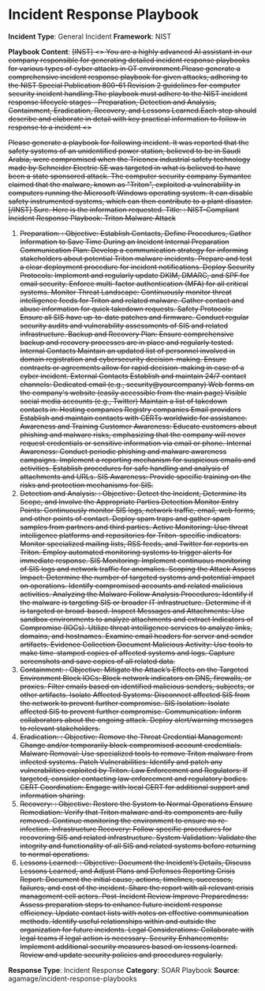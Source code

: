 # Incident Response Playbook

**Incident Type**: General Incident
**Framework**: NIST

**Playbook Content**:
<s>[INST] <<SYS>>
You are a highly advanced AI assistant in our company responsible for generating detailed incident response playbooks for various types of cyber attacks in OT environment.Please generate a comprehensive incident response playbook for given attacks, adhering to the NIST Special Publication 800-61 Revision 2 guidelines for computer security incident handling.The playbook must adhere to the NIST incident response lifecycle stages - Preparation, Detection and Analysis, Containment, Eradication, Recovery, and Lessons Learned.Each step should describe and elaborate in detail with key practical information to follow in response to a incident
<</SYS>>

Please generate a playbook for following incident. It was reported that the safety systems of an unidentified power station, believed to be in Saudi Arabia, were compromised when the Triconex industrial safety technology made by Schneider Electric SE was targeted in what is believed to have been a state sponsored attack. The computer security company Symantec claimed that the malware, known as "Triton", exploited a vulnerability in computers running the Microsoft Windows operating system. It can disable safety instrumented systems, which can then contribute to a plant disaster. [/INST] Sure. Here is the information requested.
Title: : NIST-Compliant Incident Response Playbook: Triton Malware Attack
1. Preparation: : Objective: Establish Contacts, Define Procedures, Gather Information to Save Time During an Incident
Internal Preparation
Communication Plan:
Develop a communication strategy for informing stakeholders about potential Triton malware incidents.
Prepare and test a clear deployment procedure for incident notifications.
Deploy Security Protocols:
Implement and regularly update DKIM, DMARC, and SPF for email security.
Enforce multi-factor authentication (MFA) for all critical systems.
Monitor Threat Landscape:
Continuously monitor threat intelligence feeds for Triton and related malware.
Gather contact and abuse information for quick takedown requests.
Safety Protocols:
Ensure all SIS have up-to-date patches and firmware.
Conduct regular security audits and vulnerability assessments of SIS and related infrastructure.
Backup and Recovery Plan:
Ensure comprehensive backup and recovery processes are in place and regularly tested.
Internal Contacts
Maintain an updated list of personnel involved in domain registration and cybersecurity decision-making.
Ensure contracts or agreements allow for rapid decision-making in case of a cyber incident.
External Contacts
Establish and maintain 24/7 contact channels:
Dedicated email (e.g., security@yourcompany)
Web forms on the company's website (easily accessible from the main page)
Visible social media accounts (e.g., Twitter)
Maintain a list of takedown contacts in:
Hosting companies
Registry companies
Email providers
Establish and maintain contacts with CERTs worldwide for assistance.
Awareness and Training
Customer Awareness:
Educate customers about phishing and malware risks, emphasizing that the company will never request credentials or sensitive information via email or phone.
Internal Awareness:
Conduct periodic phishing and malware awareness campaigns.
Implement a reporting mechanism for suspicious emails and activities.
Establish procedures for safe handling and analysis of attachments and URLs.
SIS Awareness:
Provide specific training on the risks and protection mechanisms for SIS.
2. Detection and Analysis: : Objective: Detect the Incident, Determine Its Scope, and Involve the Appropriate Parties
Detection
Monitor Entry Points:
Continuously monitor SIS logs, network traffic, email, web forms, and other points of contact.
Deploy spam traps and gather spam samples from partners and third parties.
Active Monitoring:
Use threat intelligence platforms and repositories for Triton-specific indicators.
Monitor specialized mailing lists, RSS feeds, and Twitter for reports on Triton.
Employ automated monitoring systems to trigger alerts for immediate response.
SIS Monitoring:
Implement continuous monitoring of SIS logs and network traffic for anomalies.
Scoping the Attack
Assess Impact:
Determine the number of targeted systems and potential impact on operations.
Identify compromised accounts and related malicious activities.
Analyzing the Malware
Follow Analysis Procedures:
Identify if the malware is targeting SIS or broader IT infrastructure.
Determine if it is targeted or broad-based.
Inspect Messages and Attachments:
Use sandbox environments to analyze attachments and extract Indicators of Compromise (IOCs).
Utilize threat intelligence services to analyze links, domains, and hostnames.
Examine email headers for server and sender artifacts.
Evidence Collection
Document Malicious Activity:
Use tools to make time-stamped copies of affected systems and logs.
Capture screenshots and save copies of all related data.
3. Containment: : Objective: Mitigate the Attack’s Effects on the Targeted Environment
Block IOCs:
Block network indicators on DNS, firewalls, or proxies.
Filter emails based on identified malicious senders, subjects, or other artifacts.
Isolate Affected Systems:
Disconnect affected SIS from the network to prevent further compromise.
SIS Isolation:
Isolate affected SIS to prevent further compromise.
Communication:
Inform collaborators about the ongoing attack.
Deploy alert/warning messages to relevant stakeholders.
4. Eradication: : Objective: Remove the Threat
Credential Management:
Change and/or temporarily block compromised account credentials.
Malware Removal:
Use specialized tools to remove Triton malware from infected systems.
Patch Vulnerabilities:
Identify and patch any vulnerabilities exploited by Triton.
Law Enforcement and Regulators:
If targeted, consider contacting law enforcement and regulatory bodies.
CERT Coordination:
Engage with local CERT for additional support and information sharing.
5. Recovery: : Objective: Restore the System to Normal Operations
Ensure Remediation:
Verify that Triton malware and its components are fully removed.
Continue monitoring the environment to ensure no re-infection.
Infrastructure Recovery:
Follow specific procedures for recovering SIS and related infrastructure.
System Validation:
Validate the integrity and functionality of all SIS and related systems before returning to normal operations.
6. Lessons Learned: : Objective: Document the Incident’s Details, Discuss Lessons Learned, and Adjust Plans and Defenses
Reporting
Crisis Report:
Document the initial cause, actions, timelines, successes, failures, and cost of the incident.
Share the report with all relevant crisis management cell actors.
Post-Incident Review
Improve Preparedness:
Assess preparation steps to enhance future incident response efficiency.
Update contact lists with notes on effective communication methods.
Identify useful relationships within and outside the organization for future incidents.
Legal Considerations:
Collaborate with legal teams if legal action is necessary.
Security Enhancements:
Implement additional security measures based on lessons learned.
Review and update security policies and procedures regularly.</s>



**Response Type**: Incident Response
**Category**: SOAR Playbook
**Source**: agamage/incident-response-playbooks
